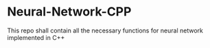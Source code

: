# Neural-Network-CPP
This repo shall contain all the necessary functions for neural network implemented in C++
